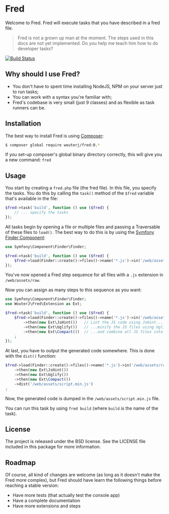 # Fred

Welcome to Fred. Fred will execute tasks that you have described in a fred file.

 > Fred is not a grown up man at the moment. The steps used in this docs are not
 > yet implemented. Do you help me teach him how to do developer tasks?

[![Build Status](https://travis-ci.org/WouterJ/fred.svg?branch=master)](https://travis-ci.org/WouterJ/fred)

## Why should I use Fred?

* You don't have to spent time installing NodeJS, NPM on your server just to run tasks;
* You can work with a syntax you're familiar with;
* Fred's codebase is very small (just 9 classes) and as flexible as task runners can be.

## Installation

The best way to install Fred is using [Composer](http://getcomposer.og/):

```bash
$ composer global require wouterj/fred:0.*
```

If you set-up composer's global binary directory correctly, this will give you a new command:
`fred`

## Usage

You start by creating a `fred.php` file (the fred file). In this file, you specify the
tasks. You do this by calling the `task()` method of the `$fred` variable that's available
in the file:

```php
$fred->task('build', function () use ($fred) {
    // ... specify the tasks
});
```

All tasks begin by opening a file or multiple files and passing a Traversable of these files
to `load()`. The best way to do this is by using the
[Symfony Finder Component](http://symfony.com/doc/current/components/finder.html):

```php
use Symfony\Component\Finder\Finder;

$fred->task('build', function () use ($fred) {
    $fred->load(Finder::create()->files()->name('*.js')->in('/web/assets/raw'));
});
```

You've now opened a Fred step sequence for all files with a `.js` extension in `/web/assets/raw`.

Now you can assign as many steps to this sequence as you want:

```php
use Symfony\Component\Finder\Finder;
use WouterJ\Fred\Extension as Ext;

$fred->task('build', function () use ($fred) {
    $fred->load(Finder::create()->files()->name('*.js')->in('/web/assets/raw'))
        ->then(new Ext\JsHint())   // Lint the JS code using JsHint...
        ->then(new Ext\Uglify())   // ...minify the JS files using UglifyJS...
        ->then(new Ext\Compact())  // ...and combine all JS files into one file
    ;
});
```

At last, you have to output the generated code somewhere. This is done with the `dist()`
function:

```php
$fred->load(Finder::create()->files()->name('*.js')->in('/web/assets/raw'))
    ->then(new Ext\JsHint())
    ->then(new Ext\Uglify())
    ->then(new Ext\Compact())
    ->dist('/web/assets/script.min.js')
;
```

Now, the generated code is dumped in the `/web/assets/script.min.js` file.

You can run this task by using `fred build` (where `build` is the name of the task).

## License

The project is released under the BSD license. See the LICENSE file included in this package for
more information.

## Roadmap

Of course, all kind of changes are welcome (as long as it doesn't make the Fred more
complex), but Fred should have learn the following things before reaching a stable version:

* Have more tests (that actually test the console app)
* Have a complete documentation
* Have more extensions and steps
